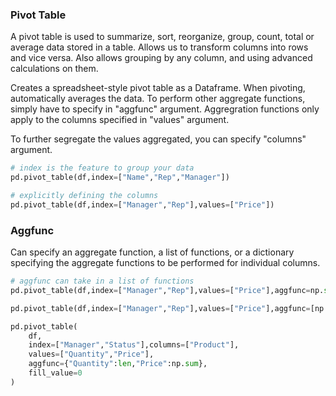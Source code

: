 ### Pivot Table

A pivot table is used to summarize, sort, reorganize, group, count, total or average data stored in a table. Allows us to transform columns into rows and vice versa. Also allows grouping by any column, and using advanced calculations on them.

Creates a spreadsheet-style pivot table as a Dataframe. When pivoting, automatically averages the data. To perform other aggregate functions, simply have to specify in "aggfunc" argument. Aggregration functions only apply to the columns specified in "values" argument.

To further segregate the values aggregated, you can specify "columns" argument.

```py
# index is the feature to group your data
pd.pivot_table(df,index=["Name","Rep","Manager"])

# explicitly defining the columns
pd.pivot_table(df,index=["Manager","Rep"],values=["Price"])

```

### Aggfunc

Can specify an aggregate function, a list of functions, or a dictionary specifying the aggregate functions to be performed for individual columns.

```py
# aggfunc can take in a list of functions
pd.pivot_table(df,index=["Manager","Rep"],values=["Price"],aggfunc=np.sum)

pd.pivot_table(df,index=["Manager","Rep"],values=["Price"],aggfunc=[np.mean,len])

pd.pivot_table(
    df,
    index=["Manager","Status"],columns=["Product"],
    values=["Quantity","Price"],
    aggfunc={"Quantity":len,"Price":np.sum},
    fill_value=0
)
```
